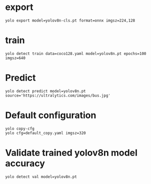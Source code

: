 

# export
```
yolo export model=yolov8n-cls.pt format=onnx imgsz=224,128
```

# train
```
yolo detect train data=coco128.yaml model=yolov8n.pt epochs=100 imgsz=640
```


# Predict
```
yolo detect predict model=yolov8n.pt source='https://ultralytics.com/images/bus.jpg'
```


# Default configuration
```
yolo copy-cfg
yolo cfg=default_copy.yaml imgsz=320
```


# Validate trained yolov8n model accuracy
```
yolo detect val model=yolov8n.pt
```

